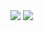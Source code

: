 <img src="https://raw.githubusercontent.com/ImmuneLion318/stats/master/generated/overview.svg">
<img src="https://raw.githubusercontent.com/ImmuneLion318/stats/master/generated/languages.svg">
